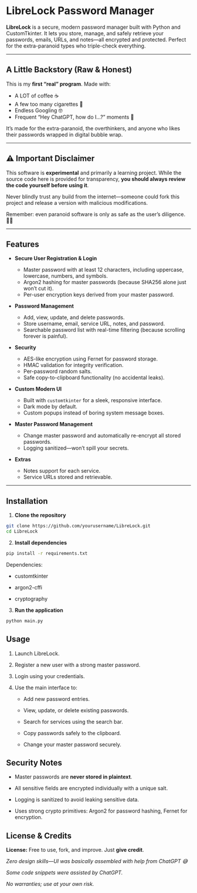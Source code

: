 # LibreLock Password Manager

**LibreLock** is a secure, modern password manager built with Python and CustomTkinter. It lets you store, manage, and safely retrieve your passwords, emails, URLs, and notes—all encrypted and protected. Perfect for the extra-paranoid types who triple-check everything.

---
## A Little Backstory (Raw & Honest)

This is my **first “real” program**. Made with:  

- A LOT of coffee ☕  
- A few too many cigarettes 🚬  
- Endless Googling 🤓  
- Frequent “Hey ChatGPT, how do I…?” moments 💬  

It’s made for the extra-paranoid, the overthinkers, and anyone who likes their passwords wrapped in digital bubble wrap.  

---
## ⚠️ Important Disclaimer

This software is **experimental** and primarily a learning project. While the source code here is provided for transparency, **you should always review the code yourself before using it**.  

Never blindly trust any build from the internet—someone could fork this project and release a version with malicious modifications.  

Remember: even paranoid software is only as safe as the user’s diligence. 🕵️‍♂️

---
## Features

- **Secure User Registration & Login**
  - Master password with at least 12 characters, including uppercase, lowercase, numbers, and symbols.
  - Argon2 hashing for master passwords (because SHA256 alone just won’t cut it).
  - Per-user encryption keys derived from your master password.

- **Password Management**
  - Add, view, update, and delete passwords.
  - Store username, email, service URL, notes, and password.
  - Searchable password list with real-time filtering (because scrolling forever is painful).

- **Security**
  - AES-like encryption using Fernet for password storage.
  - HMAC validation for integrity verification.
  - Per-password random salts.
  - Safe copy-to-clipboard functionality (no accidental leaks).

- **Custom Modern UI**
  - Built with `customtkinter` for a sleek, responsive interface.
  - Dark mode by default.
  - Custom popups instead of boring system message boxes.

- **Master Password Management**
  - Change master password and automatically re-encrypt all stored passwords.
  - Logging sanitized—won’t spill your secrets.

- **Extras**
  - Notes support for each service.
  - Service URLs stored and retrievable.

---

## Installation

1. **Clone the repository**

```bash
git clone https://github.com/yourusername/LibreLock.git
cd LibreLock
```
2. **Install dependencies**

```bash
pip install -r requirements.txt
```
Dependencies:

- customtkinter

- argon2-cffi

- cryptography

3. **Run the application**

```bash
python main.py
```
## Usage

1. Launch LibreLock.

2. Register a new user with a strong master password.

3. Login using your credentials.

4. Use the main interface to:

   - Add new password entries.

   - View, update, or delete existing passwords.

   - Search for services using the search bar.

   - Copy passwords safely to the clipboard.

   - Change your master password securely.

## Security Notes

- Master passwords are **never stored in plaintext**.

- All sensitive fields are encrypted individually with a unique salt.

- Logging is sanitized to avoid leaking sensitive data.

- Uses strong crypto primitives: Argon2 for password hashing, Fernet for encryption.

## License & Credits

**License:** Free to use, fork, and improve. Just **give credit**.  

*Zero design skills—UI was basically assembled with help from ChatGPT 😅*   

*Some code snippets were assisted by ChatGPT.*

*No warranties; use at your own risk.*

